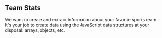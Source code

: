 ## Team Stats

We want to create and extract information about your favorite sports team.
It's your job to create data using the JavaScript data structures at your disposal: arrays, objects, etc.

